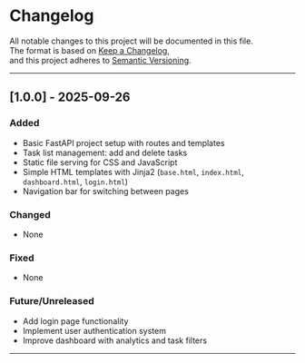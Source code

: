 # Changelog

All notable changes to this project will be documented in this file.  
The format is based on [Keep a Changelog](https://keepachangelog.com/en/1.1.0/),  
and this project adheres to [Semantic Versioning](https://semver.org/spec/v2.0.0.html).

---

## [1.0.0] - 2025-09-26
### Added
- Basic FastAPI project setup with routes and templates
- Task list management: add and delete tasks
- Static file serving for CSS and JavaScript
- Simple HTML templates with Jinja2 (`base.html`, `index.html`, `dashboard.html`, `login.html`)
- Navigation bar for switching between pages

### Changed
- None

### Fixed
- None

### Future/Unreleased

- Add login page functionality  
- Implement user authentication system  
- Improve dashboard with analytics and task filters  
---
